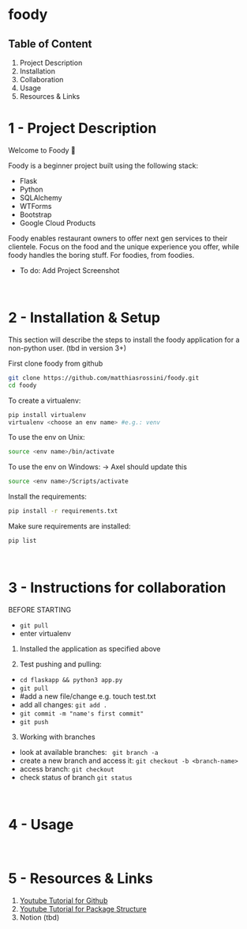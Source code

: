 # foody

## Table of Content
1. Project Description
2. Installation
3. Collaboration 
4. Usage
5. Resources & Links

# 1 - Project Description
Welcome to Foody 🎉 

Foody is a beginner project built using the following stack:
- Flask
- Python
- SQLAlchemy
- WTForms
- Bootstrap
- Google Cloud Products

Foody enables restaurant owners to offer next gen services to their clientele. Focus on the food and the unique experience you offer, while foody handles the boring stuff. For foodies, from foodies. 
- To do: Add Project Screenshot

<br>

# 2 - Installation & Setup
This section will describe the steps to install the foody application for a non-python user. (tbd in version 3+)

First clone foody from github

```bash
git clone https://github.com/matthiasrossini/foody.git
cd foody
```

To create a virtualenv:

```bash
pip install virtualenv
virtualenv <choose an env name> #e.g.: venv
```

To use the env on Unix:

```bash
source <env name>/bin/activate
```

To use the env on Windows: -> Axel should update this

```bash
source <env name>/Scripts/activate
```

Install the requirements:

```bash
pip install -r requirements.txt
```

Make sure requirements are installed:

```bash
pip list
```
<br>

# 3 - Instructions for collaboration

BEFORE STARTING
- ``` git pull ```
- enter virtualenv 

1. Installed the application as specified above

2. Test pushing and pulling:
- ``` cd flaskapp && python3 app.py ```
- ``` git pull ```
- #add a new file/change e.g. touch test.txt
- add all changes: ``` git add . ```
- ``` git commit -m "name's first commit" ```
- ``` git push ```

3. Working with branches
- look at available branches: ``` git branch -a``` 
- create a new branch and access it: ``` git checkout -b <branch-name> ```
- access branch: ``` git checkout ```
- check status of branch ``` git status ```

<br>

# 4 - Usage

<br>

# 5 - Resources & Links
1. [Youtube Tutorial for Github](https://www.youtube.com/watch?v=SWYqp7iY_Tc)
2. [Youtube Tutorial for Package Structure](https://www.youtube.com/watch?v=44PvX0Yv368)
3. Notion (tbd) 
